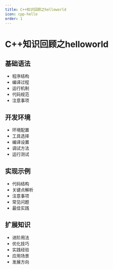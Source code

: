 ```yaml
---
title: C++知识回顾之helloworld
icon: cpp-hello
order: 1
---
```


# C++知识回顾之helloworld

## 基础语法
- 程序结构
- 编译过程
- 运行机制
- 代码规范
- 注意事项

## 开发环境
- 环境配置
- 工具选择
- 编译设置
- 调试方法
- 运行测试

## 实现示例
- 代码结构
- 关键点解析
- 注意事项
- 常见问题
- 最佳实践

## 扩展知识
- 进阶用法
- 优化技巧
- 实践经验
- 应用场景
- 发展方向
